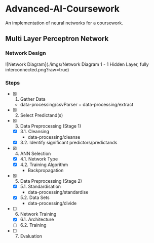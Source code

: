 # Advanced-AI-Coursework
An implementation of neural networks for a coursework.

## Multi Layer Perceptron Network

### Network Design
![Network Diagram](./imgs/Network Diagram 1 - 1 Hidden Layer, fully interconnected.png?raw=true)


### Steps
- [x] 1. Gather Data 
    - data-processing/csvParser + data-processing/extract
- [x] 2. Select Predictand(s)
- [x] 3. Data Preprocessing (Stage 1)
    - [x] 3.1. Cleansing 
        - data-processing/cleanse
    - [x] 3.2. Identify significant predictors/predictands
- [x] 4. ANN Selection
    - [x] 4.1. Network Type
    - [x] 4.2. Training Algorithm 
        - Backpropagation
- [x] 5. Data Preprocessing (Stage 2)
    - [x] 5.1. Standardisation 
        - data-processing/standardise
    - [x] 5.2. Data Sets 
        - data-processing/divide
- [ ] 6. Network Training
    - [x] 6.1. Architecture
    - [ ] 6.2. Training
- [ ] 7. Evaluation
